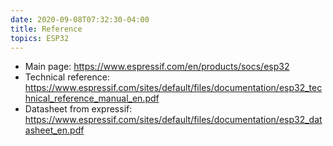 ```yaml
---
date: 2020-09-08T07:32:30-04:00
title: Reference
topics: ESP32
---
```


+ Main page: <https://www.espressif.com/en/products/socs/esp32>
+ Technical reference: <https://www.espressif.com/sites/default/files/documentation/esp32_technical_reference_manual_en.pdf>
+ Datasheet from expressif: <https://www.espressif.com/sites/default/files/documentation/esp32_datasheet_en.pdf>
